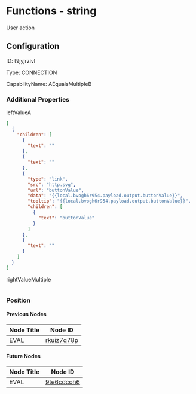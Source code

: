 # Functions - string 
User action 
## Configuration
ID:  t9jyjrzivl

Type: CONNECTION 

CapabilityName: AEqualsMultipleB






### Additional Properties
leftValueA
```json 
[
  {
    "children": [
      {
        "text": ""
      },
      {
        "text": ""
      },
      {
        "type": "link",
        "src": "http.svg",
        "url": "buttonValue",
        "data": "{{local.bvogh6r954.payload.output.buttonValue}}",
        "tooltip": "{{local.bvogh6r954.payload.output.buttonValue}}",
        "children": [
          {
            "text": "buttonValue"
          }
        ]
      },
      {
        "text": ""
      }
    ]
  }
]
```


rightValueMultiple
```
```





### Position

#### Previous Nodes
| Node Title | Node ID |
| :------------- | ------------ |
| EVAL | [rkuiz7q78p](./rkuiz7q78p.md) | 
 
 #### Future Nodes
| Node Title | Node ID |
| :------------- | ------------ |
| EVAL |[9te6cdcoh6](./9te6cdcoh6.md) | 